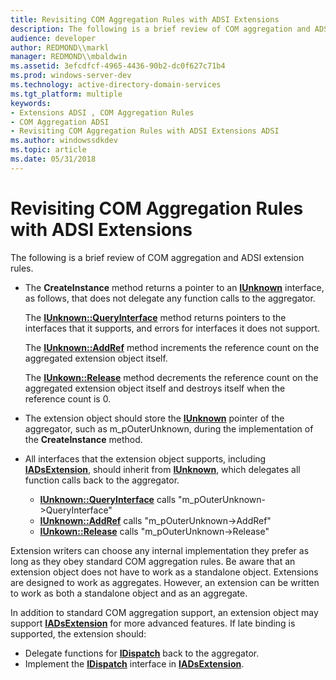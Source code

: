 ```yaml
---
title: Revisiting COM Aggregation Rules with ADSI Extensions
description: The following is a brief review of COM aggregation and ADSI extension rules.
audience: developer
author: REDMOND\\markl
manager: REDMOND\\mbaldwin
ms.assetid: 3efcdfcf-4965-4436-90b2-dc0f627c71b4
ms.prod: windows-server-dev
ms.technology: active-directory-domain-services
ms.tgt_platform: multiple
keywords:
- Extensions ADSI , COM Aggregation Rules
- COM Aggregation ADSI
- Revisiting COM Aggregation Rules with ADSI Extensions ADSI
ms.author: windowssdkdev
ms.topic: article
ms.date: 05/31/2018
---
```


# Revisiting COM Aggregation Rules with ADSI Extensions

The following is a brief review of COM aggregation and ADSI extension rules.

-   The **CreateInstance** method returns a pointer to an [**IUnknown**](https://www.bing.com/search?q=**IUnknown**) interface, as follows, that does not delegate any function calls to the aggregator.

    The [**IUnknown::QueryInterface**](https://www.bing.com/search?q=**IUnknown::QueryInterface**) method returns pointers to the interfaces that it supports, and errors for interfaces it does not support.

    The [**IUnknown::AddRef**](https://www.bing.com/search?q=**IUnknown::AddRef**) method increments the reference count on the aggregated extension object itself.

    The [**IUnkown::Release**](https://www.bing.com/search?q=**IUnkown::Release**) method decrements the reference count on the aggregated extension object itself and destroys itself when the reference count is 0.

-   The extension object should store the [**IUnknown**](https://www.bing.com/search?q=**IUnknown**) pointer of the aggregator, such as m\_pOuterUnknown, during the implementation of the **CreateInstance** method.
-   All interfaces that the extension object supports, including [**IADsExtension**](/windows/desktop/api/Iads/nn-iads-iadsextension), should inherit from [**IUnknown**](https://www.bing.com/search?q=**IUnknown**), which delegates all function calls back to the aggregator.
    -   [**IUnknown::QueryInterface**](https://www.bing.com/search?q=**IUnknown::QueryInterface**) calls "m\_pOuterUnknown-&gt;QueryInterface"
    -   [**IUnknown::AddRef**](https://www.bing.com/search?q=**IUnknown::AddRef**) calls "m\_pOuterUnknown-&gt;AddRef"
    -   [**IUnkown::Release**](https://www.bing.com/search?q=**IUnkown::Release**) calls "m\_pOuterUnknown-&gt;Release"

Extension writers can choose any internal implementation they prefer as long as they obey standard COM aggregation rules. Be aware that an extension object does not have to work as a standalone object. Extensions are designed to work as aggregates. However, an extension can be written to work as both a standalone object and as an aggregate.

In addition to standard COM aggregation support, an extension object may support [**IADsExtension**](/windows/desktop/api/Iads/nn-iads-iadsextension) for more advanced features. If late binding is supported, the extension should:

-   Delegate functions for [**IDispatch**](https://msdn.microsoft.com/windows/desktop/ebbff4bc-36b2-4861-9efa-ffa45e013eb5) back to the aggregator.
-   Implement the [**IDispatch**](https://msdn.microsoft.com/windows/desktop/ebbff4bc-36b2-4861-9efa-ffa45e013eb5) interface in [**IADsExtension**](/windows/desktop/api/Iads/nn-iads-iadsextension).

 

 




